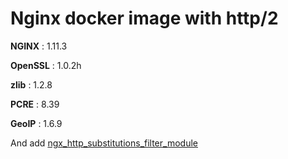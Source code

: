 # Nginx docker image with http/2

**NGINX** : 1.11.3

**OpenSSL** : 1.0.2h

**zlib** : 1.2.8

**PCRE** : 8.39

**GeoIP** : 1.6.9

And add [ngx_http_substitutions_filter_module](https://github.com/yaoweibin/ngx_http_substitutions_filter_module.git )
